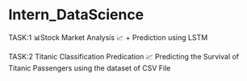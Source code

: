 # Intern_DataScience

TASK:1
📊Stock Market Analysis 📈 + Prediction using LSTM

TASK:2
Titanic Classification Predication 📈
Predicting the Survival of Titanic Passengers using the dataset of CSV File
